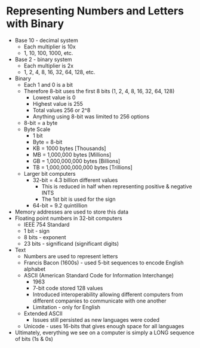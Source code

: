 # Representing Numbers and Letters with Binary

- Base 10 - decimal system 
	- Each multiplier is 10x
	- 1, 10, 100, 1000, etc.
- Base 2 - binary system 
	- Each multiplier is 2x
	- 1, 2, 4, 8, 16, 32, 64, 128, etc.
- Binary 
	- Each 1 and 0 is a bit
	- Therefore 8-bit uses the first 8 bits (1, 2, 4, 8, 16, 32, 64, 128)
		- Lowest value is 0
		- Highest value is 255
		- Total values 256 or 2^8
		- Anything using 8-bit was limited to 256 options
	- 8-bit = a byte
	- Byte Scale
		- 1 bit
		- Byte = 8-bit
		- KB = 1000 bytes [Thousands]
		- MB = 1,000,000 bytes [Millions]
		- GB = 1,000,000,000 bytes [Billions]
		- TB = 1,000,000,000,000 bytes [Trillions]
	- Larger bit computers
		- 32-bit = 4.3 billion different values
			- This is reduced in half when representing positive & negative INTS
			- The 1st bit is used for the sign
		- 64-bit = 9.2 quintillion 
- Memory addresses are used to store this data
- Floating point numbers in 32-bit computers
	- IEEE 754 Standard 
	- 1 bit - sign
	- 8 bits - exponent
	- 23 bits - significand (significant digits)
- Text
	- Numbers are used to represent letters
	- Francis Bacon (1600s) - used 5-bit sequences to encode English alphabet
	- ASCII (American Standard Code  for Information Interchange)
		- 1963
		- 7-bit code stored 128 values
		- Introduced interoperability allowing different computers from different companies to communicate with one another
		- Limitation - only for English
	- Extended ASCII
		- Issues still persisted as new languages were coded
	- Unicode - uses 16-bits that gives enough space for all languages
- Ultimately, everything we see on a computer is simply a LONG sequence of bits (1s & 0s)